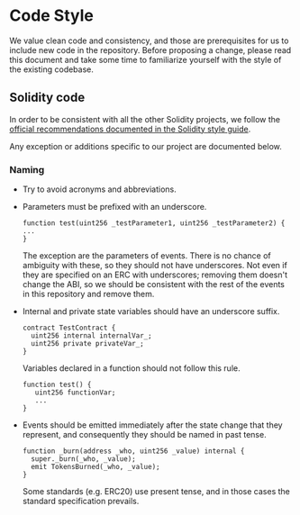 # Code Style

We value clean code and consistency, and those are prerequisites for us to
include new code in the repository. Before proposing a change, please read this
document and take some time to familiarize yourself with the style of the
existing codebase.

## Solidity code

In order to be consistent with all the other Solidity projects, we follow the
[official recommendations documented in the Solidity style guide](http://solidity.readthedocs.io/en/latest/style-guide.html).

Any exception or additions specific to our project are documented below.

### Naming

* Try to avoid acronyms and abbreviations.

* Parameters must be prefixed with an underscore.

    ```
    function test(uint256 _testParameter1, uint256 _testParameter2) {
    ...
    }
    ```

  The exception are the parameters of events. There is no chance of ambiguity
  with these, so they should not have underscores. Not even if they are
  specified on an ERC with underscores; removing them doesn't change the ABI,
  so we should be consistent with the rest of the events in this repository
  and remove them.

* Internal and private state variables should have an underscore suffix.

    ```
    contract TestContract {
      uint256 internal internalVar_;
      uint256 private privateVar_;
    }
    ```

  Variables declared in a function should not follow this rule.

    ```
    function test() {
       uint256 functionVar;
       ...
    }
    ```

* Events should be emitted immediately after the state change that they
  represent, and consequently they should be named in past tense.

    ```
    function _burn(address _who, uint256 _value) internal {
      super._burn(_who, _value);
      emit TokensBurned(_who, _value);
    }
    ```

  Some standards (e.g. ERC20) use present tense, and in those cases the
  standard specification prevails.
